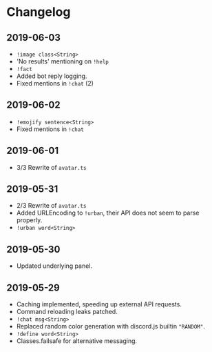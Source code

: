   
# Changelog  
  
## 2019-06-03  
  
- `!image class<String>`  
- 'No results' mentioning on `!help`  
- `!fact`  
- Added bot reply logging.  
- Fixed mentions in `!chat` (2)  
  
## 2019-06-02  
  
- `!emojify sentence<String>`  
- Fixed mentions in `!chat`  
  
## 2019-06-01  
  
- 3/3 Rewrite of `avatar.ts`  
  
## 2019-05-31  
  
- 2/3 Rewrite of `avatar.ts`  
- Added URLEncoding to `!urban`, their API does not seem to parse properly.  
- `!urban word<String>`  
  
## 2019-05-30  
  
- Updated underlying panel.  
  
## 2019-05-29  
  
- Caching implemented, speeding up external API requests.  
- Command reloading leaks patched.  
- `!chat msg<String>`  
- Replaced random color generation with discord.js builtin `"RANDOM"`.  
- `!define word<String>`  
- Classes.failsafe for alternative messaging.  
  